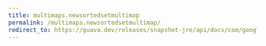 ```yaml
---
title: multimaps.newsortedsetmultimap
permalink: /multimaps.newsortedsetmultimap/
redirect_to: https://guava.dev/releases/snapshot-jre/api/docs/com/google/common/collect/Multimaps.html#newSortedSetMultimap-java.util.Map-com.google.common.base.Supplier-
---
```

